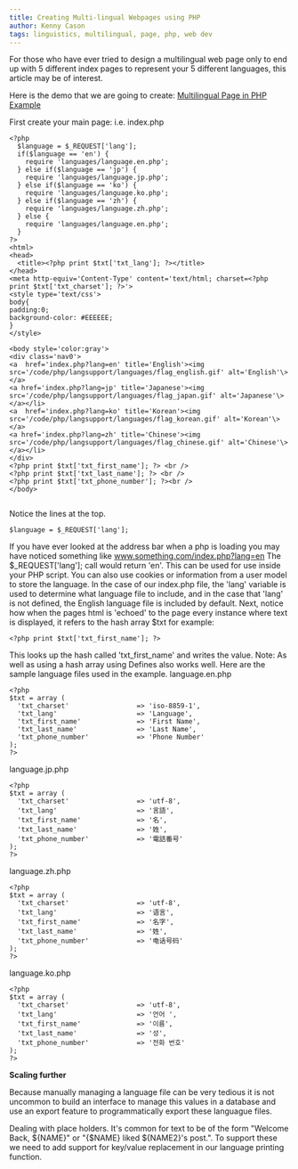 ```yaml
---
title: Creating Multi-lingual Webpages using PHP
author: Kenny Cason
tags: linguistics, multilingual, page, php, web dev
---
```


For those who have ever tried to design a multilingual web page only to end up with 5 different index pages to represent your 5 different languages, this article may be of interest.

Here is the demo that we are going to create:
<a href="/code/php/langsupport/index.php" target="_blank">Multilingual Page in PHP Example</a>

First create your main page: i.e. index.php


```{.php .numberLines startFrom="1"}
<?php
  $language = $_REQUEST['lang'];
  if($language == 'en') {
    require 'languages/language.en.php';  
  } else if($language == 'jp') {
    require 'languages/language.jp.php';
  } else if($language == 'ko') {
    require 'languages/language.ko.php';
  } else if($language == 'zh') {
    require 'languages/language.zh.php';
  } else {
    require 'languages/language.en.php';  
  }
?>	 
<html>
<head>
  <title><?php print $txt['txt_lang']; ?></title>
</head>
<meta http-equiv='Content-Type' content='text/html; charset=<?php print $txt['txt_charset']; ?>'>
<style type='text/css'>
body{
padding:0;
background-color: #EEEEEE;
}
</style>

<body style='color:gray'>
<div class='nav0'>
<a  href='index.php?lang=en' title='English'><img  src='/code/php/langsupport/languages/flag_english.gif' alt='English'\></a>
<a href='index.php?lang=jp' title='Japanese'><img src='/code/php/langsupport/languages/flag_japan.gif' alt='Japanese'\></a></li>
<a  href='index.php?lang=ko' title='Korean'><img  src='/code/php/langsupport/languages/flag_korean.gif' alt='Korean'\></a>
<a href='index.php?lang=zh' title='Chinese'><img src='/code/php/langsupport/languages/flag_chinese.gif' alt='Chinese'\></a></li>
</div>  
<?php print $txt['txt_first_name']; ?> <br />
<?php print $txt['txt_last_name']; ?> <br />
<?php print $txt['txt_phone_number']; ?><br />
</body>


```

Notice the lines at the top.

```{.php .numberLines startFrom="1"}
$language = $_REQUEST['lang'];
```

If you have ever looked at the address bar when a php is loading you may have noticed something like www.something.com/index.php?lang=en
The $_REQUEST['lang']; call would return 'en'. This can be used for use inside your PHP script. You can also use cookies or information from a user model to store the language. In the case of our index.php file, the 'lang' variable is used to determine what language file to include, and in the case that 'lang' is not defined, the English language file is included by default.
Next, notice how when the pages html is 'echoed' to the page every instance where text is displayed, it refers to the hash array $txt
for example:

```{.php .numberLines startFrom="1"}
<?php print $txt['txt_first_name']; ?>
```

This looks up the hash called 'txt_first_name' and writes the value.  Note: As well as using a hash array using Defines also works well.
Here are the sample language files used in the example.
language.en.php

```{.php .numberLines startFrom="1"}
<?php
$txt = array (
  'txt_charset'                 => 'iso-8859-1',
  'txt_lang'                    => 'Language',
  'txt_first_name'              => 'First Name',
  'txt_last_name'               => 'Last Name',
  'txt_phone_number'            => 'Phone Number'
);
?>
```

language.jp.php

```{.php .numberLines startFrom="1"}
<?php
$txt = array (
  'txt_charset'                 => 'utf-8',
  'txt_lang'                    => '言語',
  'txt_first_name'              => '名',
  'txt_last_name'               => '姓',
  'txt_phone_number'            => '電話番号'
);
?>
```

language.zh.php

```{.php .numberLines startFrom="1"}
<?php
$txt = array (
  'txt_charset'                 => 'utf-8',
  'txt_lang'                    => '语言',
  'txt_first_name'              => '名字',
  'txt_last_name'               => '姓',
  'txt_phone_number'            => '电话号码'
);
?>
```

language.ko.php

```{.php .numberLines startFrom="1"}
<?php
$txt = array (
  'txt_charset'                 => 'utf-8',
  'txt_lang'                    => '언어 ',
  'txt_first_name'              => '이름',
  'txt_last_name'               => '성',
  'txt_phone_number'            => '전화 번호'
);
?>
```

<b>Scaling further</b><br/>

Because manually managing a language file can be very tedious it is not uncommon to build an interface to manage this values in a database and use an export feature to programmatically export these languague files.

Dealing with place holders. It's common for text to be of the form "Welcome Back, ${NAME}" or "{$NAME} liked ${NAME2}'s post.". To support these we need to add support for key/value replacement in our language printing function.  

